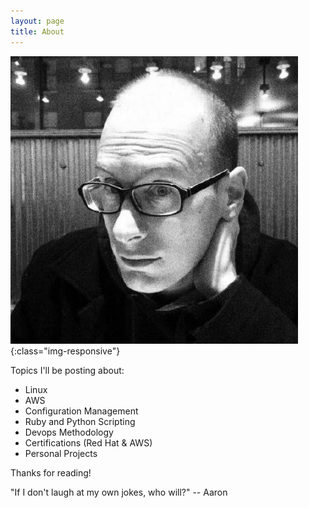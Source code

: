 ```yaml
---
layout: page
title: About
---
```


![Aaron](/assets/images/me.jpeg){:class="img-responsive"}

Topics I'll be posting about:

* Linux
* AWS
* Configuration Management
* Ruby and Python Scripting
* Devops Methodology
* Certifications (Red Hat & AWS)
* Personal Projects

Thanks for reading!

<p class="message">
  "If I don't laugh at my own jokes, who will?" -- Aaron
</p>
